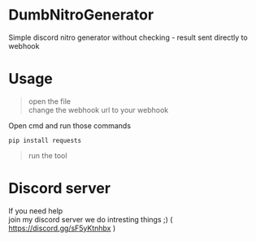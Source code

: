 # DumbNitroGenerator
Simple discord nitro generator without checking - result sent directly to webhook

# Usage
> open the file <br>
> change the webhook url to your webhook <br>

Open cmd and run those commands

```
pip install requests
```
> run the tool


# Discord server
If you need help<br>
join my discord server we do intresting things ;) ( https://discord.gg/sF5yKtnhbx )

